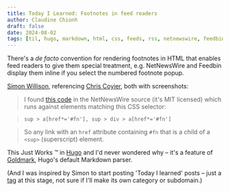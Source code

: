 ```yaml
---
title: Today I Learned: Footnotes in feed readers
author: Claudine Chionh
draft: false
date: 2024-08-02
tags: [til, hugo, markdown, html, css, feeds, rss, netnewswire, feedbin]
---
```


There's a *de facto* convention for rendering footnotes in HTML that enables feed readers to give them special treatment, e.g. NetNewsWire and Feedbin display them inline if you select the numbered footnote popup.

[Simon Willison](https://simonwillison.net/2024/Aug/1/footnotes-that-work-in-rss-readers/), referencing [Chris Coyier](https://css-tricks.com/footnotes-that-work-in-rss-readers/), both with screenshots:

> I found [this code](https://github.com/Ranchero-Software/NetNewsWire/blob/094a85bce0ca2e5a7593eed027b71714a37c147c/Shared/Article%20Rendering/main.js#L144-L150) in the NetNewsWire source (it's MIT licensed) which runs against elements matching this CSS selector:

> `sup > a[href*='#fn'], sup > div > a[href*='#fn']`

> So any link with an `href` attribute containing `#fn` that is a child of a `<sup>` (superscript) element.

This Just Works :tm: in [Hugo](https://gohugo.io/getting-started/configuration-markup/#goldmark) and I'd never wondered why – it's a feature of [Goldmark](https://github.com/yuin/goldmark/blob/master/extension/footnote.go), Hugo's default Markdown parser.

(And I was inspired by Simon to start posting 'Today I learned' posts – just a [tag](/tags/til) at this stage, not sure if I'll make its own category or subdomain.)